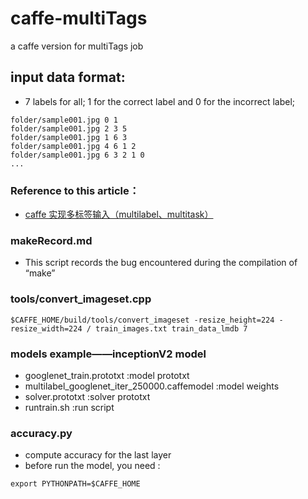 # caffe-multiTags
a caffe version for multiTags job

## input data format:
+ 7 labels for all; 1 for the correct label and 0 for the incorrect label;
```
folder/sample001.jpg 0 1
folder/sample001.jpg 2 3 5
folder/sample001.jpg 1 6 3
folder/sample001.jpg 4 6 1 2
folder/sample001.jpg 6 3 2 1 0
...
```
### Reference to this article：
+ [caffe 实现多标签输入（multilabel、multitask）](http://blog.csdn.net/hubin232/article/details/50960201)

### makeRecord.md
+ This script records the bug encountered during the compilation of “make”

### tools/convert_imageset.cpp
```
$CAFFE_HOME/build/tools/convert_imageset -resize_height=224 -resize_width=224 / train_images.txt train_data_lmdb 7
```
### models example——inceptionV2 model
+ googlenet_train.prototxt                      :model prototxt
+ multilabel_googlenet_iter_250000.caffemodel   :model weights
+ solver.prototxt                               :solver prototxt
+ runtrain.sh                                   :run script

### accuracy.py
+ compute accuracy for the last layer
+ before run the model, you need :
```
export PYTHONPATH=$CAFFE_HOME
```
 
